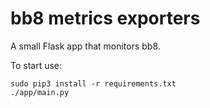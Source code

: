 # bb8 metrics exporters

A small Flask app that monitors bb8.

To start use:

```
sudo pip3 install -r requirements.txt
./app/main.py
```